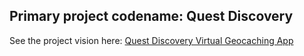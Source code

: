## Primary project codename: Quest Discovery

See the project vision here: [Quest Discovery Virtual Geocaching App](https://jhlucny.dev/projects/quest-discovery-virtual-geocaching-app/)
